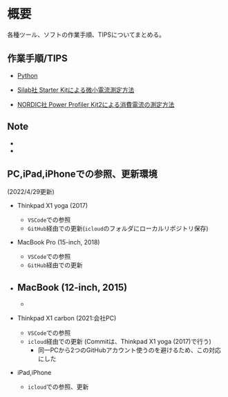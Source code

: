 # 概要

各種ツール、ソフトの作業手順、TIPSについてまとめる。  

## 作業手順/TIPS

- [Python](Python/README.md)  

- [Silab社 Starter Kitによる微小電流測定方法](silab_current_measurement/README.md)

- [NORDIC社 Power Profiler Kit2による消費電流の測定方法](NORDIC_PowerProfilerKit2/README.md)

## Note

-
-

## PC,iPad,iPhoneでの参照、更新環境

(2022/4/29更新)

- Thinkpad X1 yoga (2017)
  - `VSCode`での参照
  - `GitHub`経由での更新(`icloud`のフォルダにローカルリポジトリ保存)

- MacBook Pro (15-inch, 2018)
  - `VSCode`での参照
  - `GitHub`経由での更新

- MacBook (12-inch, 2015)
  - 
  - 

- Thinkpad X1 carbon (2021:会社PC)
  - `VSCode`での参照
  - `icloud`経由での更新 (Commitは、Thinkpad X1 yoga (2017)で行う)
    - 同一PCから2つのGitHubアカウント使うのを避けるため、この対応にした

- iPad,iPhone
  - `icloud`での参照、更新
